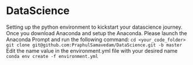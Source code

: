 # DataScience
Setting up the python environment to kickstart your datascience journey.
Once you download Anaconda and setup the Anaconda. Please launch the Anaconda Prompt and run the following command:
`cd <your_code_folder>`
`git clone git@github.com:PraphulSamavedam/DataScience.git -b master`
Edit the name value in the environment.yml file with your desired name
`conda env create -f environment.yml`


